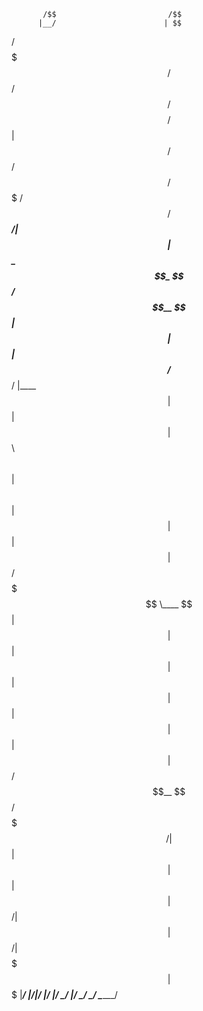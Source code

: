            /$$                         /$$                              
          |__/                        | $$                              
  /$$$$$$$ /$$ /$$$$$$/$$$$   /$$$$$$ | $$ /$$   /$$  /$$$$$$$  /$$$$$$ 
 /$$_____/| $$| $$_  $$_  $$ /$$__  $$| $$| $$  | $$ /$$_____/ |____  $$
|  $$$$$$ | $$| $$ \ $$ \ $$| $$  \ $$| $$| $$  | $$| $$        /$$$$$$$
 \____  $$| $$| $$ | $$ | $$| $$  | $$| $$| $$  | $$| $$       /$$__  $$
 /$$$$$$$/| $$| $$ | $$ | $$|  $$$$$$/| $$|  $$$$$$/|  $$$$$$$|  $$$$$$$
|_______/ |__/|__/ |__/ |__/ \______/ |__/ \______/  \_______/ \_______/
                                                                        
                                                                        
<!---
simoluca/simoluca is a ✨ special ✨ repository because its `README.md` (this file) appears on your GitHub profile.
You can click the Preview link to take a look at your changes.
--->
